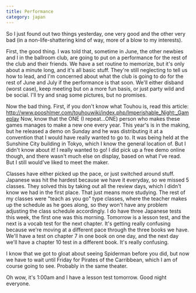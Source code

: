 ```yaml
---
title: Performance
category: japan
---
```

So I just found out two things yesterday, one very good and the other very bad (in a non-life-shattering kind of way, more of a blow to my interests).

First, the good thing. I was told that, sometime in June, the other newbies and I in the ballroom club, are going to put on a performance for the rest of the club and their friends. We have a set routine to memorize, but it's only about a minute long, and it's all basic stuff. They're still neglecting to tell us how to lead, and I'm concerned about what the club is going to do for the rest of June and July if the performance is that soon. We'll either disband (worst case), keep meeting but on a more fun basis, or just party wild and be social. I'll try and snag some pictures, but no promises.

Now the bad thing. First, if you don't know what Touhou is, read this article: http://www.pooshlmer.com/touhouwiki/index.php/Imperishable_Night:_Gameplay Now, know that the ONE (I repeat...ONE) person who makes these games manages to make a new one every year. This year's is in the making, but he released a demo on Sunday and he was distributing it at a convention that I would have really wanted to go to. It was being held at the Sunshine City building in Tokyo, which I know the general location of. But I didn't know about it! I really wanted to go! I did pick up a free demo online though, and there wasn't much else on display, based on what I've read. But I still would've liked to meet the maker.

Classes have either picked up the pace, or just switched around stuff. Japanese was hit the hardest because we have it everyday, so we missed 5 classes. They solved this by taking out all the review days, which I didn't know we had in the first place. That just means more studying. The rest of my classes were "teach as you go" type classes, where the teacher makes up the schedule as he goes along, so they won't have any problem adjusting the class schedule accordingly. I do have three Japanese tests this week, the first one was this morning. Tomorrow is a lesson test, and the next is a vocab test for the next chapter. It's getting really confusing because we're moving at a different pace through the three books we have. We'll have a test on chapter 7 in one book on one day, and the next day we'll have a chapter 10 test in a different book. It's really confusing.

I know that we got to gloat about seeing Spiderman before you did, but now we have to wait until Friday for Pirates of the Carribbean, which I am of course going to see. Probably in the same theater.

Oh wow, it's 1:00am and I have a lesson test tomorrow. Good night everyone.
